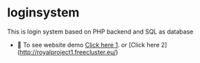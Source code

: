# loginsystem
This is login system based on PHP backend and SQL as database
- 📄 To see website demo  [Click here 1](https://royalprojecwork.000webhostapp.com/). or [Click here 2] (http://royalproject1.freecluster.eu/)

